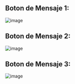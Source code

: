 Boton de Mensaje 1:
---
![image](https://github.com/user-attachments/assets/40834d4b-8f1b-478d-b979-7171d7a667e2)

Boton de Mensaje 2:
---
![image](https://github.com/user-attachments/assets/b2ae6441-78cc-4018-93c0-125cba15231b)

Boton de Mensaje 3:
---
![image](https://github.com/user-attachments/assets/ff4064af-3d71-42c6-83a4-423531863136)

